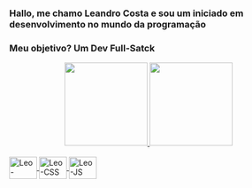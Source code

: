 ### Hallo, me chamo Leandro Costa e sou um iniciado em desenvolvimento no mundo da programação ###
<h3> Meu objetivo? Um Dev Full-Satck </h3>
<div align="center">
  <a href="https://github.com/LeoCostta">
  <img height="150em" src="https://github-readme-stats.vercel.app/api?username=LeoCostta&show_icons=true&theme=dracula"/>
  <img height="150em" src="https://github-readme-stats.vercel.app/api/top-langs/?username=LeoCostta&layout=compact&langs_count=7&theme=dracula"/>
</div>
  
<div style="display: inline_block"><br>
  <img align="center" alt="Leo-HTML" height="40" width="50" src="https://cdn.jsdelivr.net/gh/devicons/devicon/icons/html5/html5-plain-wordmark.svg">
  <img align="center" alt="Leo-CSS" height="40" width="50" src="https://cdn.jsdelivr.net/gh/devicons/devicon/icons/css3/css3-plain-wordmark.svg">
  <img align="center" alt="Leo-JS" height="40" width="50" src="https://cdn.jsdelivr.net/gh/devicons/devicon/icons/javascript/javascript-plain.svg">
</div>  

